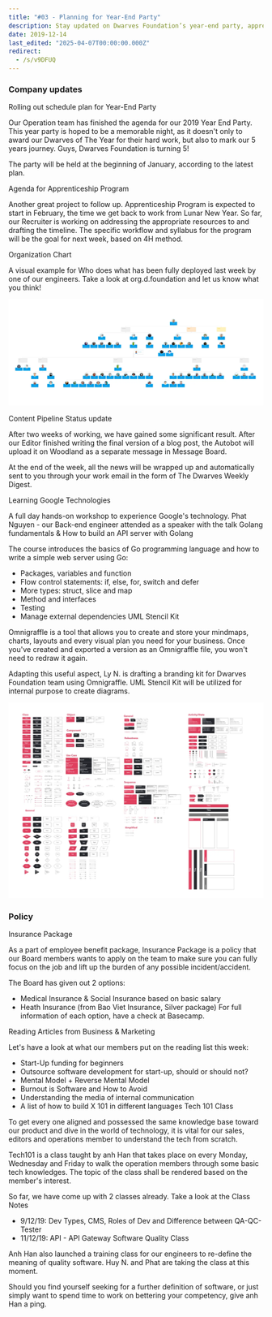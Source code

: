 ```yaml
---
title: "#03 - Planning for Year-End Party"
description: Stay updated on Dwarves Foundation’s year-end party, apprenticeship program, insurance policies, tech workshops, and ongoing training classes to boost team skills and benefits.
date: 2019-12-14
last_edited: "2025-04-07T00:00:00.000Z"
redirect:
  - /s/v9DFUQ
---
```


### Company updates

Rolling out schedule plan for Year-End Party

Our Operation team has finished the agenda for our 2019 Year End Party. This year party is hoped to be a memorable night, as it doesn't only to award our Dwarves of The Year for their hard work, but also to mark our 5 years journey. Guys, Dwarves Foundation is turning 5!

The party will be held at the beginning of January, according to the latest plan.

Agenda for Apprenticeship Program

Another great project to follow up. Apprenticeship Program is expected to start in February, the time we get back to work from Lunar New Year. So far, our Recruiter is working on addressing the appropriate resources to and drafting the timeline. The specific workflow and syllabus for the program will be the goal for next week, based on 4H method.

Organization Chart

A visual example for Who does what has been fully deployed last week by one of our engineers. Take a look at org.d.foundation and let us know what you think!

![](assets/notion-image-1744007183972-l6nys.webp)

Content Pipeline Status update

After two weeks of working, we have gained some significant result. After our Editor finished writing the final version of a blog post, the Autobot will upload it on Woodland as a separate message in Message Board.

At the end of the week, all the news will be wrapped up and automatically sent to you through your work email in the form of The Dwarves Weekly Digest.

Learning Google Technologies

A full day hands-on workshop to experience Google's technology. Phat Nguyen - our Back-end engineer attended as a speaker with the talk Golang fundamentals & How to build an API server with Golang

The course introduces the basics of Go programming language and how to write a simple web server using Go:

- Packages, variables and function
- Flow control statements: if, else, for, switch and defer
- More types: struct, slice and map
- Method and interfaces
- Testing
- Manage external dependencies
  UML Stencil Kit

Omnigraffle is a tool that allows you to create and store your mindmaps, charts, layouts and every visual plan you need for your business. Once you've created and exported a version as an Omnigraffle file, you won't need to redraw it again.

Adapting this useful aspect, Ly N. is drafting a branding kit for Dwarves Foundation team using Omnigraffle. UML Stencil Kit will be utilized for internal purpose to create diagrams.

![](assets/notion-image-1744007184113-mnyt0.webp)

### Policy

Insurance Package

As a part of employee benefit package, Insurance Package is a policy that our Board members wants to apply on the team to make sure you can fully focus on the job and lift up the burden of any possible incident/accident.

The Board has given out 2 options:

- Medical Insurance & Social Insurance based on basic salary
- Heath Insurance (from Bao Viet Insurance, Silver package)
  For full information of each option, have a check at Basecamp.

Reading Articles from Business & Marketing

Let's have a look at what our members put on the reading list this week:

- Start-Up funding for beginners
- Outsource software development for start-up, should or should not?
- Mental Model + Reverse Mental Model
- Burnout is Software and How to Avoid
- Understanding the media of internal communication
- A list of how to build X 101 in different languages
  Tech 101 Class

To get every one aligned and possessed the same knowledge base toward our product and dive in the world of technology, it is vital for our sales, editors and operations member to understand the tech from scratch.

Tech101 is a class taught by anh Han that takes place on every Monday, Wednesday and Friday to walk the operation members through some basic tech knowledges. The topic of the class shall be rendered based on the member's interest.

So far, we have come up with 2 classes already. Take a look at the Class Notes

- 9/12/19: Dev Types, CMS, Roles of Dev and Difference between QA-QC-Tester
- 11/12/19: API - API Gateway
  Software Quality Class

Anh Han also launched a training class for our engineers to re-define the meaning of quality software. Huy N. and Phat are taking the class at this moment.

Should you find yourself seeking for a further definition of software, or just simply want to spend time to work on bettering your competency, give anh Han a ping.
